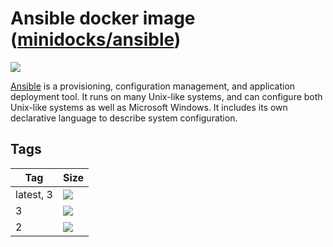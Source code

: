 Ansible docker image ([minidocks/ansible](https://hub.docker.com/r/minidocks/ansible))
======================================================================================

![](https://upload.wikimedia.org/wikipedia/commons/thumb/2/24/Ansible_logo.svg/100px-Ansible_logo.svg.png)

[Ansible](https://www.ansible.com/) is a provisioning, configuration management,
and application deployment tool. It runs on many Unix-like systems, and can
configure both Unix-like systems as well as Microsoft Windows. It includes its
own declarative language to describe system configuration.

Tags
----

| Tag       | Size                                                                     |
|-----------|--------------------------------------------------------------------------|
| latest, 3 | ![](https://img.shields.io/docker/image-size/minidocks/ansible/latest?style=flat-square&logo=docker&label=size)   |
| 3         | ![](https://img.shields.io/docker/image-size/minidocks/ansible/3?style=flat-square&logo=docker&label=size) |
| 2         | ![](https://img.shields.io/docker/image-size/minidocks/ansible/2?style=flat-square&logo=docker&label=size) |
